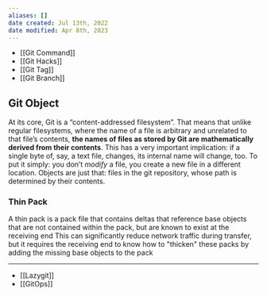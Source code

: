 ```yaml
---
aliases: []
date created: Jul 13th, 2022
date modified: Apr 8th, 2023
---
```

- [[Git Command]]
- [[Git Hacks]]
- [[Git Tag]]
- [[Git Branch]]

## Git Object
At its core, Git is a “content-addressed filesystem”. That means that unlike regular filesystems, where the name of a file is arbitrary and unrelated to that file’s contents, **the names of files as stored by Git are mathematically derived from their contents**. 
This has a very important implication: if a single byte of, say, a text file, changes, its internal name will change, too. To put it simply: you don’t _modify_ a file, you create a new file in a different location. Objects are just that: files in the git repository, whose path is determined by their contents.

### Thin Pack
A thin pack is a pack file that contains deltas that reference base objects that are not contained within the pack, but are known to exist at the receiving end
This can significantly reduce network traffic during transfer, but it requires the receiving end to know how to "thicken" these packs by adding the missing base objects to the pack

___

- [[Lazygit]]
- [[GitOps]]